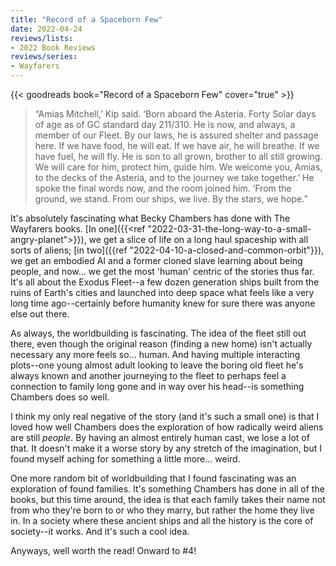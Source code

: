 ```yaml
---
title: "Record of a Spaceborn Few"
date: 2022-04-24
reviews/lists:
- 2022 Book Reviews
reviews/series:
- Wayfarers
---
```

{{< goodreads book="Record of a Spaceborn Few" cover="true" >}}

> “Amias Mitchell,’ Kip said. ‘Born aboard the Asteria. Forty Solar days of age as of GC standard day 211/310. He is now, and always, a member of our Fleet. By our laws, he is assured shelter and passage here. If we have food, he will eat. If we have air, he will breathe. If we have fuel, he will fly. He is son to all grown, brother to all still growing. We will care for him, protect him, guide him. We welcome you, Amias, to the decks of the Asteria, and to the journey we take together.’ He spoke the final words now, and the room joined him. ‘From the ground, we stand. From our ships, we live. By the stars, we hope.” 

It's absolutely fascinating what Becky Chambers has done with The Wayfarers books. [In one]({{<ref "2022-03-31-the-long-way-to-a-small-angry-planet">}}), we get a slice of life on a long haul spaceship with all sorts of aliens; [in two]({{ref "2022-04-10-a-closed-and-common-orbit"}}), we get an embodied AI and a former cloned slave learning about being people, and now... we get the most 'human' centric of the stories thus far. It's all about the Exodus Fleet--a few dozen generation ships built from the ruins of Earth's cities and launched into deep space what feels like a very long time ago--certainly before humanity knew for sure there was anyone else out there.

<!--more-->

As always, the worldbuilding is fascinating. The idea of the fleet still out there, even though the original reason (finding a new home) isn't actually necessary any more feels so... human. And having multiple interacting plots--one young almost adult looking to leave the boring old fleet he's always known and another journeying to the fleet to perhaps feel a connection to family long gone and in way over his head--is something Chambers does so well. 

I think my only real negative of the story (and it's such a small one) is that I loved how well Chambers does the exploration of how radically weird aliens are still *people*. By having an almost entirely human cast, we lose a lot of that. It doesn't make it a worse story by any stretch of the imagination, but I found myself aching for something a little more... weird. 

One more random bit of worldbuilding that I found fascinating was an exploration of found families. It's something Chambers has done in all of the books, but this time around, the idea is that each family takes their name not from who they're born to or who they marry, but rather the home they live in. In a society where these ancient ships and all the history is the core of society--it works. And it's such a cool idea. 

Anyways, well worth the read! Onward to #4!
